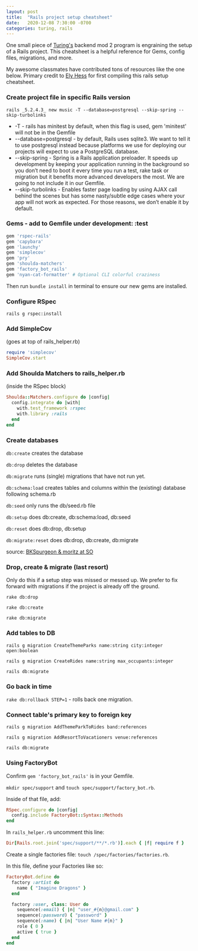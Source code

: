 ```yaml
---
layout: post
title:  "Rails project setup cheatsheet"
date:   2020-12-08 7:30:00 -0700
categories: turing, rails
---
```

One small piece of [Turing's](https://turing.io/) backend mod 2 program is engraining the setup of a Rails project. This cheatsheet is a helpful reference for Gems, config files, migrations, and more.

My awesome classmates have contributed tons of resources like the one below. Primary credit to [Ely Hess](https://www.linkedin.com/in/ely-hess-766716141/) for first compiling this rails setup cheatsheet.

### Create project file in specific Rails version

`rails _5.2.4.3_ new music -T --database=postgresql --skip-spring --skip-turbolinks`

- -T - rails has minitest by default, when this flag is used, gem 'minitest' will not be in the Gemfile
- --database=postgresql - by default, Rails uses sqlite3. We want to tell it to use postgresql instead because platforms we use for deploying our projects will expect to use a PostgreSQL database.
- --skip-spring - Spring is a Rails application preloader. It speeds up development by keeping your application running in the background so you don’t need to boot it every time you run a test, rake task or migration but it benefits more advanced developers the most. We are going to not include it in our Gemfile.
- --skip-turbolinks - Enables faster page loading by using AJAX call behind the scenes but has some nasty/subtle edge cases where your app will not work as expected. For those reasons, we don’t enable it by default.

### Gems - add to Gemfile under development: :test

```ruby
gem 'rspec-rails'
gem 'capybara'
gem 'launchy'
gem 'simplecov'
gem 'pry'
gem 'shoulda-matchers'
gem 'factory_bot_rails'
gem 'nyan-cat-formatter' # Optional CLI colorful craziness
```

Then run `bundle install` in terminal to ensure our new gems are installed.

### Configure RSpec

`rails g rspec:install`

### Add SimpleCov

(goes at top of rails_helper.rb)

```ruby
require 'simplecov'
SimpleCov.start
```

### Add Shoulda Matchers to rails_helper.rb

(inside the RSpec block)

```ruby
Shoulda::Matchers.configure do |config|
  config.integrate do |with|
    with.test_framework :rspec
    with.library :rails
  end
end
```

### Create databases

`db:create` creates the database

`db:drop` deletes the database

`db:migrate` runs (single) migrations that have not run yet.

`db:schema:load` creates tables and columns within the (existing) database following schema.rb

`db:seed` only runs the db/seed.rb file

`db:setup` does db:create, db:schema:load, db:seed

`db:reset` does db:drop, db:setup

`db:migrate:reset` does db:drop, db:create, db:migrate

source: [BKSpurgeon & moritz at SO](https://stackoverflow.com/a/10302357/14060786)

### Drop, create & migrate (last resort)

Only do this if a setup step was missed or messed up. We prefer to fix forward with migrations if the project is already off the ground.

`rake db:drop`

`rake db:create`

`rake db:migrate`

### Add tables to DB

`rails g migration CreateThemeParks name:string city:integer open:boolean`

`rails g migration CreateRides name:string max_occupants:integer`

`rails db:migrate`

### Go back in time

`rake db:rollback STEP=1` - rolls back one migration.

### Connect table's primary key to foreign key

`rails g migration AddThemeParkToRides band:references`

`rails g migration AddResortToVacationers venue:references`

`rails db:migrate`

### Using FactoryBot

Confirm `gem 'factory_bot_rails'` is in your Gemfile.

`mkdir spec/support` and `touch spec/support/factory_bot.rb`.

Inside of that file, add:

```ruby
RSpec.configure do |config|
  config.include FactoryBot::Syntax::Methods
end
```

In `rails_helper.rb` uncomment this line:

```ruby
Dir[Rails.root.join('spec/support/**/*.rb')].each { |f| require f }
```

Create a single factories file: `touch /spec/factories/factories.rb`.

In this file, define your Factories like so:

```ruby
FactoryBot.define do
  factory :artist do
    name { "Imagine Dragons" }
  end

  factory :user, class: User do
    sequence(:email) { |n| "user_#{n}@gmail.com" }
    sequence(:password) { "password" }
    sequence(:name) { |n| "User Name #{n}" }
    role { 0 }
    active { true }
  end
end
```
